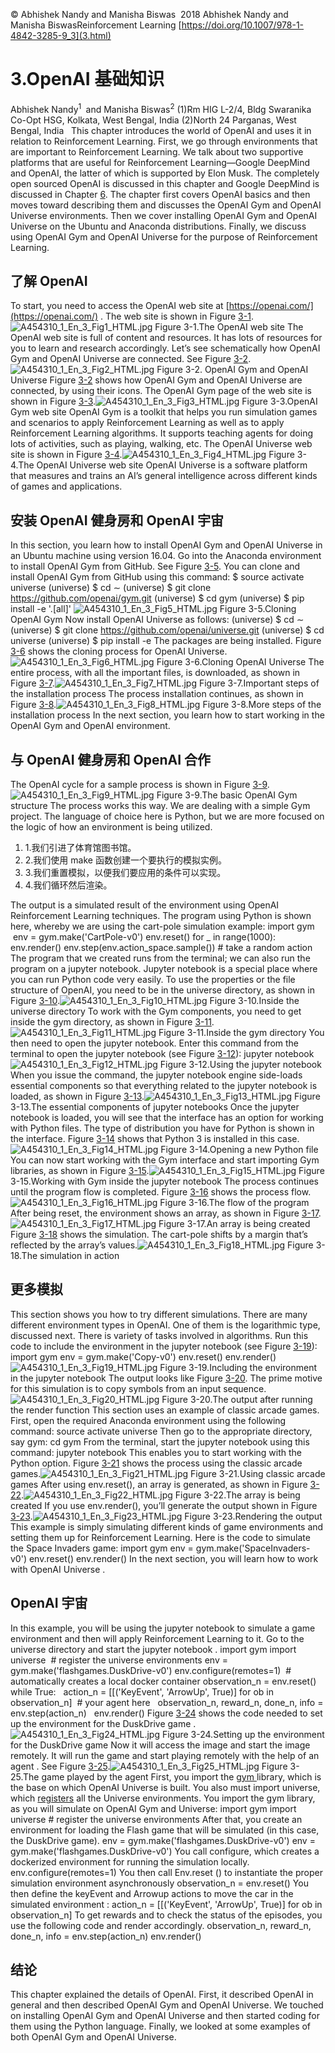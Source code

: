 © Abhishek Nandy and Manisha Biswas  2018 Abhishek Nandy and Manisha BiswasReinforcement Learning [https://doi.org/10.1007/978-1-4842-3285-9_3](3.html)

# 3.OpenAI 基础知识

Abhishek Nandy<sup class="calibre7">1 </sup> and Manisha Biswas<sup class="calibre7">2</sup> (1)Rm HIG L-2/4, Bldg Swaranika Co-Opt HSG, Kolkata, West Bengal, India (2)North 24 Parganas, West Bengal, India   This chapter introduces the world of OpenAI and uses it in relation to Reinforcement Learning. First, we go through environments that are important to Reinforcement Learning. We talk about two supportive platforms that are useful for Reinforcement Learning—Google DeepMind and OpenAI, the latter of which is supported by Elon Musk. The completely open sourced OpenAI is discussed in this chapter and Google DeepMind is discussed in Chapter [6](6.html). The chapter first covers OpenAI basics and then moves toward describing them and discusses the OpenAI Gym and OpenAI Universe environments. Then we cover installing OpenAI Gym and OpenAI Universe on the Ubuntu and Anaconda distributions. Finally, we discuss using OpenAI Gym and OpenAI Universe for the purpose of Reinforcement Learning.

## 了解 OpenAI

To start, you need to access the OpenAI web site at [https://openai.com/](https://openai.com/) . The web site is shown in Figure [3-1](#Fig1).![A454310_1_En_3_Fig1_HTML.jpg](Images/A454310_1_En_3_Fig1_HTML.jpg) Figure 3-1.The OpenAI web site The OpenAI web site is full of content and resources. It has lots of resources for you to learn and research accordingly. Let’s see schematically how OpenAI Gym and OpenAI Universe are connected. See Figure [3-2](#Fig2).![A454310_1_En_3_Fig2_HTML.jpg](Images/A454310_1_En_3_Fig2_HTML.jpg) Figure 3-2. OpenAI Gym and OpenAI Universe Figure [3-2](#Fig2) shows how OpenAI Gym and OpenAI Universe are connected, by using their icons. The OpenAI Gym page of the web site is shown in Figure [3-3](#Fig3).![A454310_1_En_3_Fig3_HTML.jpg](Images/A454310_1_En_3_Fig3_HTML.jpg) Figure 3-3.OpenAI Gym web site OpenAI Gym is a toolkit that helps you run simulation games and scenarios to apply Reinforcement Learning as well as to apply Reinforcement Learning algorithms. It supports teaching agents for doing lots of activities, such as playing, walking, etc. The OpenAI Universe web site is shown in Figure [3-4](#Fig4).![A454310_1_En_3_Fig4_HTML.jpg](Images/A454310_1_En_3_Fig4_HTML.jpg) Figure 3-4.The OpenAI Universe web site OpenAI Universe is a software platform that measures and trains an AI’s general intelligence across different kinds of games and applications.

## 安装 OpenAI 健身房和 OpenAI 宇宙

In this section, you learn how to install OpenAI Gym and OpenAI Universe in an Ubuntu machine using version 16.04. Go into the Anaconda environment to install OpenAI Gym from GitHub. See Figure [3-5](#Fig5). You can clone and install OpenAI Gym from GitHub using this command: $ source activate universe (universe) $ cd ∼ (universe) $ git clone https://github.com/openai/gym.git (universe) $ cd gym (universe) $ pip install -e '.[all]' ![A454310_1_En_3_Fig5_HTML.jpg](Images/A454310_1_En_3_Fig5_HTML.jpg) Figure 3-5.Cloning OpenAI Gym Now install OpenAI Universe as follows: (universe) $ cd ∼ (universe) $ git clone https://github.com/openai/universe.git (universe) $ cd universe (universe) $ pip install -e The packages are being installed. Figure [3-6](#Fig6) shows the cloning process for OpenAI Universe.![A454310_1_En_3_Fig6_HTML.jpg](Images/A454310_1_En_3_Fig6_HTML.jpg) Figure 3-6.Cloning OpenAI Universe The entire process, with all the important files, is downloaded, as shown in Figure [3-7](#Fig7).![A454310_1_En_3_Fig7_HTML.jpg](Images/A454310_1_En_3_Fig7_HTML.jpg) Figure 3-7.Important steps of the installation process The process installation continues, as shown in Figure [3-8](#Fig8).![A454310_1_En_3_Fig8_HTML.jpg](Images/A454310_1_En_3_Fig8_HTML.jpg) Figure 3-8.More steps of the installation process In the next section, you learn how to start working in the OpenAI Gym and OpenAI environment.

## 与 OpenAI 健身房和 OpenAI 合作

The OpenAI cycle for a sample process is shown in Figure [3-9](#Fig9).![A454310_1_En_3_Fig9_HTML.jpg](Images/A454310_1_En_3_Fig9_HTML.jpg) Figure 3-9.The basic OpenAI Gym structure The process works this way. We are dealing with a simple Gym project. The language of choice here is Python, but we are more focused on the logic of how an environment is being utilized.

1.  1.我们引进了体育馆图书馆。
2.  2.我们使用 make 函数创建一个要执行的模拟实例。
3.  3.我们重置模拟，以便我们要应用的条件可以实现。
4.  4.我们循环然后渲染。

The output is a simulated result of the environment using OpenAI Reinforcement Learning techniques. The program using Python is shown here, whereby we are using the cart-pole simulation example: import gym  env = gym.make('CartPole-v0') env.reset() for _ in range(1000): env.render() env.step(env.action_space.sample()) # take a random action The program that we created runs from the terminal; we can also run the program on a jupyter notebook. Jupyter notebook is a special place where you can run Python code very easily. To use the properties or the file structure of OpenAI, you need to be in the universe directory, as shown in Figure [3-10](#Fig10).![A454310_1_En_3_Fig10_HTML.jpg](Images/A454310_1_En_3_Fig10_HTML.jpg) Figure 3-10.Inside the universe directory To work with the Gym components, you need to get inside the gym directory, as shown in Figure [3-11](#Fig11).![A454310_1_En_3_Fig11_HTML.jpg](Images/A454310_1_En_3_Fig11_HTML.jpg) Figure 3-11.Inside the gym directory You then need to open the jupyter notebook. Enter this command from the terminal to open the jupyter notebook (see Figure [3-12](#Fig12)): jupyter notebook ![A454310_1_En_3_Fig12_HTML.jpg](Images/A454310_1_En_3_Fig12_HTML.jpg) Figure 3-12.Using the jupyter notebook When you issue the command, the jupyter notebook engine side-loads essential components so that everything related to the jupyter notebook is loaded, as shown in Figure [3-13](#Fig13).![A454310_1_En_3_Fig13_HTML.jpg](Images/A454310_1_En_3_Fig13_HTML.jpg) Figure 3-13.The essential components of jupyter notebooks Once the jupyter notebook is loaded, you will see that the interface has an option for working with Python files. The type of distribution you have for Python is shown in the interface. Figure [3-14](#Fig14) shows that Python 3 is installed in this case.![A454310_1_En_3_Fig14_HTML.jpg](Images/A454310_1_En_3_Fig14_HTML.jpg) Figure 3-14.Opening a new Python file You can now start working with the Gym interface and start importing Gym libraries, as shown in Figure [3-15](#Fig15).![A454310_1_En_3_Fig15_HTML.jpg](Images/A454310_1_En_3_Fig15_HTML.jpg) Figure 3-15.Working with Gym inside the jupyter notebook The process continues until the program flow is completed. Figure [3-16](#Fig16) shows the process flow.![A454310_1_En_3_Fig16_HTML.jpg](Images/A454310_1_En_3_Fig16_HTML.jpg) Figure 3-16.The flow of the program After being reset, the environment shows an array, as shown in Figure [3-17](#Fig17).![A454310_1_En_3_Fig17_HTML.jpg](Images/A454310_1_En_3_Fig17_HTML.jpg) Figure 3-17.An array is being created Figure [3-18](#Fig18) shows the simulation. The cart-pole shifts by a margin that’s reflected by the array’s values.![A454310_1_En_3_Fig18_HTML.jpg](Images/A454310_1_En_3_Fig18_HTML.jpg) Figure 3-18.The simulation in action

## 更多模拟

This section shows you how to try different simulations. There are many different environment types in OpenAI. One of them is the logarithmic type, discussed next. There is variety of tasks involved in algorithms. Run this code to include the environment in the jupyter notebook (see Figure [3-19](#Fig19)): import gym env = gym.make('Copy-v0') env.reset() env.render() ![A454310_1_En_3_Fig19_HTML.jpg](Images/A454310_1_En_3_Fig19_HTML.jpg) Figure 3-19.Including the environment in the jupyter notebook The output looks like Figure [3-20](#Fig20). The prime motive for this simulation is to copy symbols from an input sequence.![A454310_1_En_3_Fig20_HTML.jpg](Images/A454310_1_En_3_Fig20_HTML.jpg) Figure 3-20.The output after running the render function This section uses an example of classic arcade games. First, open the required Anaconda environment using the following command: source activate universe Then go to the appropriate directory, say gym: cd gym From the terminal, start the jupyter notebook using this command: jupyter notebook This enables you to start working with the Python option. Figure [3-21](#Fig21) shows the process using the classic arcade games.![A454310_1_En_3_Fig21_HTML.jpg](Images/A454310_1_En_3_Fig21_HTML.jpg) Figure 3-21.Using classic arcade games After using env.reset(), an array is generated, as shown in Figure [3-22](#Fig22).![A454310_1_En_3_Fig22_HTML.jpg](Images/A454310_1_En_3_Fig22_HTML.jpg) Figure 3-22.The array is being created If you use env.render(), you’ll generate the output shown in Figure [3-23](#Fig23).![A454310_1_En_3_Fig23_HTML.jpg](Images/A454310_1_En_3_Fig23_HTML.jpg) Figure 3-23.Rendering the output This example is simply simulating different kinds of game environments and setting them up for Reinforcement Learning. Here is the code to simulate the Space Invaders game: import gym env = gym.make('SpaceInvaders-v0') env.reset() env.render() In the next section, you will learn how to work with OpenAI Universe .

## OpenAI 宇宙

In this example, you will be using the jupyter notebook to simulate a game environment and then will apply Reinforcement Learning to it. Go to the universe directory and start the jupyter notebook . import gym import universe  # register the universe environments env = gym.make('flashgames.DuskDrive-v0') env.configure(remotes=1)  # automatically creates a local docker container observation_n = env.reset() while True:   action_n = [[('KeyEvent', 'ArrowUp', True)] for ob in observation_n]  # your agent here   observation_n, reward_n, done_n, info = env.step(action_n)   env.render() Figure [3-24](#Fig24) shows the code needed to set up the environment for the DuskDrive game .![A454310_1_En_3_Fig24_HTML.jpg](Images/A454310_1_En_3_Fig24_HTML.jpg) Figure 3-24.Setting up the environment for the DuskDrive game Now it will access the image and start the image remotely. It will run the game and start playing remotely with the help of an agent . See Figure [3-25](#Fig25).![A454310_1_En_3_Fig25_HTML.jpg](Images/A454310_1_En_3_Fig25_HTML.jpg) Figure 3-25.The game played by the agent First, you import the [ gym ](https://github.com/openai/gym) library, which is the base on which OpenAI Universe is built. You also must import universe, which [registers](https://github.com/openai/universe/blob/master/universe/__init__.py) all the Universe environments. You import the gym library, as you will simulate on OpenAI Gym and Universe: import gym import universe # register the universe environments After that, you create an environment for loading the Flash game that will be simulated (in this case, the DuskDrive game). env = gym.make('flashgames.DuskDrive-v0') env = gym.make('flashgames.DuskDrive-v0') You call configure, which creates a dockerized environment for running the simulation locally. env.configure(remotes=1) You then call Env.reset () to instantiate the proper simulation environment asynchronously observation_n = env.reset() You then define the keyEvent and Arrowup actions to move the car in the simulated environment : action_n = [[('KeyEvent', 'ArrowUp', True)] for ob in observation_n] To get rewards and to check the status of the episodes, you use the following code and render accordingly. observation_n, reward_n, done_n, info = env.step(action_n) env.render()

## 结论

This chapter explained the details of OpenAI. First, it described OpenAI in general and then described OpenAI Gym and OpenAI Universe. We touched on installing OpenAI Gym and OpenAI Universe and then started coding for them using the Python language. Finally, we looked at some examples of both OpenAI Gym and OpenAI Universe.